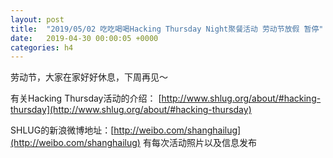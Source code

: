 ```yaml
---
layout: post
title:  "2019/05/02 吃吃喝喝Hacking Thursday Night聚餐活动 劳动节放假 暂停"
date:   2019-04-30 00:00:05 +0000
categories: h4
---
```


劳动节，大家在家好好休息，下周再见～

有关Hacking Thursday活动的介绍：
[http://www.shlug.org/about/#hacking-thursday](http://www.shlug.org/about/#hacking-thursday)

SHLUG的新浪微博地址：[http://weibo.com/shanghailug](http://weibo.com/shanghailug) 有每次活动照片以及信息发布
